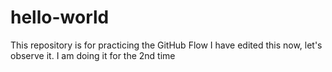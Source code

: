 # hello-world
This repository is for practicing the GitHub Flow
I have edited this now, let's observe it.
I am doing it for the 2nd time
